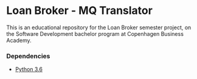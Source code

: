 # Loan Broker - MQ Translator

This is an educational repository for the Loan Broker semester project, on the Software Development bachelor program at Copenhagen Business Academy.



### Dependencies

- [Python 3.6](https://www.python.org/)

  ​
